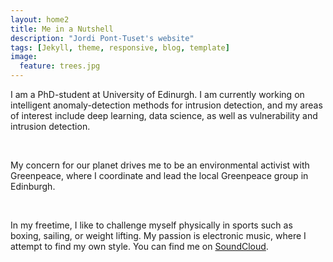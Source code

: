 ```yaml
---
layout: home2
title: Me in a Nutshell
description: "Jordi Pont-Tuset's website"
tags: [Jekyll, theme, responsive, blog, template]
image:
  feature: trees.jpg
---
```


I am a PhD-student at University of Edinurgh. I am currently working on intelligent anomaly-detection methods for intrusion detection, and my areas of interest include deep learning, data science, as well as vulnerability and intrusion detection. 

<br />

My concern for our planet drives me to be an environmental activist with Greenpeace, where I coordinate and lead the local Greenpeace group in Edinburgh.

<br />

In my freetime, I like to challenge myself physically in sports such as boxing, sailing, or weight lifting. My passion is electronic music, where I attempt to find my own style. You can find me on <a href="https://soundcloud.com/henry-clausen" target="_bank">SoundCloud</a>.

